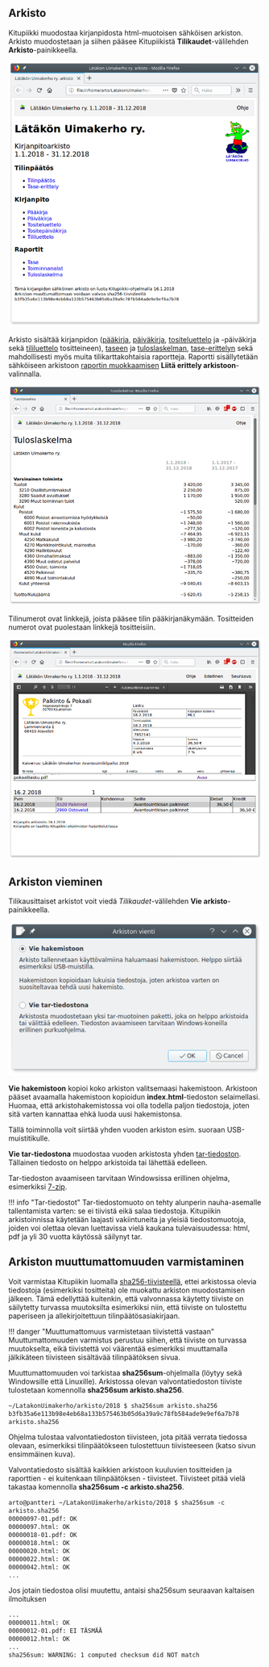 ## Arkisto

Kitupiikki muodostaa kirjanpidosta html-muotoisen sähköisen arkiston. Arkisto muodostetaan ja siihen pääsee Kitupiikistä **Tilikaudet**-välilehden **Arkisto**-painikkeella.

![](arkisto.png)

Arkisto sisältää kirjanpidon ([pääkirja](/tulosteet#paakirja), [päiväkirja](/tulosteet#paivakirja), [tositeluettelo](/tulosteet#tositeluettelo) ja -päiväkirja sekä [tililuettelo](/tulosteet#tililuettelo) tositteineen), [taseen](/tulosteet#tase) ja [tuloslaskelman](/tulosteet#tuloslaskelma), [tase-erittelyn](/tulosteet#tase-erittely) sekä mahdollisesti myös muita tilikarttakohtaisia raportteja. Raportti sisällytetään sähköiseen arkistoon [raportin muokkaamisen](/maaritykset/raportit) **Liitä erittely arkistoon**-valinnalla.

![](tuloslaskelma.png)

Tilinumerot ovat linkkejä, joista pääsee tilin pääkirjanäkymään. Tositteiden numerot ovat puolestaan linkkejä tositteisiin.

![](tosite.png)

## Arkiston vieminen

Tilikausittaiset arkistot voit viedä *Tilikaudet*-välilehden **Vie arkisto**-painikkeella.

![](vie.png)

**Vie hakemistoon** kopioi koko arkiston valitsemaasi hakemistoon. Arkistoon pääset avaamalla hakemistoon kopioidun **index.html**-tiedoston selaimellasi. Huomaa, että arkistohakemistossa voi olla todella paljon tiedostoja, joten sitä varten kannattaa ehkä luoda uusi hakemistonsa.

Tällä toiminnolla voit siirtää yhden vuoden arkiston esim. suoraan USB-muistitikulle.

**Vie tar-tiedostona** muodostaa vuoden arkistosta yhden [tar-tiedoston](https://fi.wikipedia.org/wiki/Tar_(Unix)). Tällainen tiedosto on helppo arkistoida tai lähettää edelleen.

Tar-tiedoston avaamiseen tarvitaan Windowsissa erillinen ohjelma, esimerkiksi [7-zip](http://www.7-zip.org/).

!!! info "Tar-tiedostot"
    Tar-tiedostomuoto on tehty alunperin nauha-asemalle tallentamista varten: se ei tiivistä eikä salaa tiedostoja. Kitupiikin arkistoinnissa käytetään laajasti vakiintuneita ja yleisiä tiedostomuotoja, joiden voi olettaa olevan luettavissa vielä kaukana tulevaisuudessa: html, pdf ja yli 30 vuotta käytössä säilynyt tar.


## Arkiston muuttumattomuuden varmistaminen

Voit varmistaa Kitupiikin luomalla [sha256-tiivisteellä](https://fi.wikipedia.org/wiki/SHA), ettei arkistossa olevia tiedostoja (esimerkiksi tositteita) ole muokattu arkiston muodostamisen jälkeen. Tämä edellyttää kuitenkin, että valvonnassa käytetty tiiviste  on säilytetty turvassa muutoksilta esimerkiksi niin, että tiiviste on tulostettu paperiseen ja allekirjoitettuun tilinpäätösasiakirjaan.

!!! danger "Muuttumattomuus varmistetaan tiivistettä vastaan"
    Muuttumattomuuden varmistus perustuu siihen, että tiiviste on turvassa muutokselta, eikä tiivistettä voi väärentää esimerkiksi muuttamalla jälkikäteen tiivisteen sisältävää tilinpäätöksen sivua.

Muuttumattomuuden voi tarkistaa **sha256sum**-ohjelmalla (löytyy sekä Windowsille että Linuxille). Arkistossa olevan valvontatiedoston tiiviste tulostetaan komennolla **sha256sum arkisto.sha256**.

```
~/LatakonUimakerho/arkisto/2018 $ sha256sum arkisto.sha256
b3fb35a6e113b98e4eb68a133b575463b05d6a39a9c78fb584ade9e9ef6a7b78  arkisto.sha256
```
Ohjelma tulostaa valvontatiedoston tiivisteen, jota pitää verrata tiedossa olevaan, esimerkiksi tilinpäätökseen tulostettuun tiivisteeseen (katso sivun ensimmäinen kuva).

Valvontatiedosto sisältää kaikkien arkistoon kuuluvien tositteiden ja raporttien - ei kuitenkaan tilinpäätöksen - tiivisteet. Tiivisteet pitää vielä takastaa komennolla **sha256sum -c arkisto.sha256**.

```
arto@pantteri ~/LatakonUimakerho/arkisto/2018 $ sha256sum -c arkisto.sha256
00000097-01.pdf: OK
00000097.html: OK
00000018-01.pdf: OK
00000018.html: OK
00000020.html: OK
00000022.html: OK
00000042.html: OK
...
```

Jos jotain tiedostoa olisi muutettu, antaisi sha256sum seuraavan kaltaisen ilmoituksen

```
...
00000011.html: OK
00000012-01.pdf: EI TÄSMÄÄ
00000012.html: OK
...
sha256sum: WARNING: 1 computed checksum did NOT match
```
